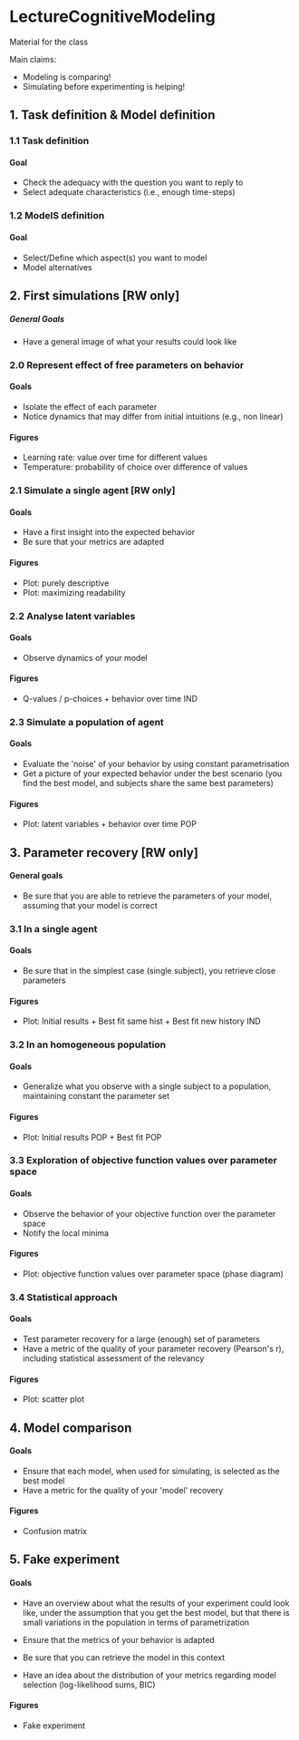 # LectureCognitiveModeling
Material for the class

Main claims: 

* Modeling is comparing!
* Simulating before experimenting is helping!

## 1. Task definition & Model definition

### 1.1 Task definition

#### Goal

- Check the adequacy with the question you want to reply to
- Select adequate characteristics (i.e., enough time-steps) 

### 1.2 ModelS definition

#### Goal

- Select/Define which aspect(s) you want to model
- Model alternatives

## 2. First simulations [RW only]

##### General Goals

- Have a general image of what your results could look like

### 2.0 Represent effect of free parameters on behavior

#### Goals

- Isolate the effect of each parameter
- Notice dynamics that may differ from initial intuitions (e.g., non linear)

#### Figures

* Learning rate: value over time for different values
* Temperature: probability of choice over difference of values

### 2.1 Simulate a single agent [RW only]

#### Goals

- Have a first insight into the expected behavior
- Be sure that your metrics are adapted

#### Figures

* Plot: purely descriptive
* Plot: maximizing readability

### 2.2 Analyse latent variables

#### Goals

- Observe dynamics of your model

#### Figures

* Q-values / p-choices + behavior over time IND

### 2.3 Simulate a population of agent

#### Goals

- Evaluate the 'noise' of your behavior by using constant parametrisation
- Get a picture of your expected behavior under the best scenario 
(you find the best model, and subjects share the same best parameters)

#### Figures

* Plot: latent variables + behavior over time POP


## 3. Parameter recovery [RW only]

#### General goals

- Be sure that you are able to retrieve the parameters of your model, 
assuming that your model is correct

### 3.1 In a single agent

#### Goals

- Be sure that in the simplest case (single subject), 
you retrieve close parameters

#### Figures

* Plot: Initial results + Best fit same hist + Best fit new history IND 

### 3.2 In an homogeneous population

#### Goals

- Generalize what you observe with a single subject to a population, 
maintaining constant the parameter set 

#### Figures

* Plot: Initial results POP + Best fit POP

### 3.3 Exploration of objective function values over parameter space

#### Goals

- Observe the behavior of your objective function over the parameter space
- Notify the local minima 

#### Figures

* Plot: objective function values over parameter space (phase diagram)

### 3.4 Statistical approach

#### Goals

- Test parameter recovery for a large (enough) set of parameters
- Have a metric of the quality of your parameter recovery (Pearson's r),
including statistical assessment of the relevancy

#### Figures

* Plot: scatter plot

## 4. Model comparison

#### Goals

- Ensure that each model, when used for simulating, is selected as the 
best model
- Have a metric for the quality of your 'model' recovery

#### Figures

* Confusion matrix

## 5. Fake experiment

#### Goals

- Have an overview about what the results of your experiment could look like,
under the assumption that you get the best model, 
but that there is small variations in the population 
in terms of parametrization

- Ensure that the metrics of your behavior is adapted

- Be sure that you can retrieve the model in this context

- Have an idea about the distribution of your metrics 
regarding model selection (log-likelihood sums, BIC)


#### Figures

* Fake experiment

